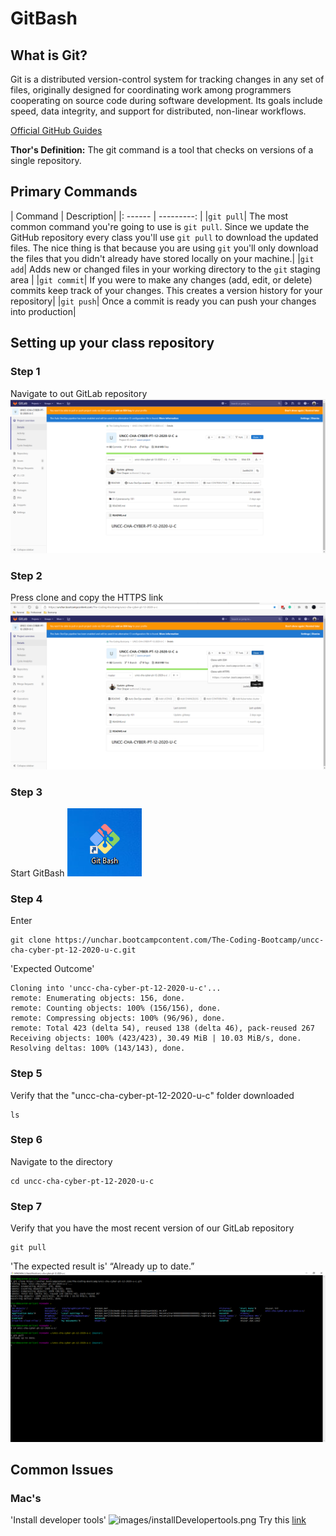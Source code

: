 # GitBash
## What is Git?
Git is a distributed version-control system for tracking changes in any set of files, originally designed for coordinating work among programmers cooperating on source code during software development. Its goals include speed, data integrity, and support for distributed, non-linear workflows.

[Official GitHub Guides](https://guides.github.com/)

**Thor's Definition:** The git command is a tool that checks on versions of a single repository.  

## Primary Commands
| Command | Description|
|: ------ | ---------: |
|`git pull`| The most common command you're going to use is `git pull`. Since we update the GitHub repository every class you'll use `git pull` to download the updated files. The nice thing is that because you are using `git` you'll only download the files that you didn't already have stored locally on your machine.|
|`git add`| Adds new or changed files in your working directory to the `git` staging area |
|`git commit`| If you were to make any changes (add, edit, or delete) commits keep track of your changes. This creates a version history for your repository|
|`git push`| Once a commit is ready you can push your changes into production|


## Setting up your class repository
### Step 1
Navigate to out GitLab repository
![images/1-GitLab.png](images/1-GitLab.png)

### Step 2
Press clone and copy the HTTPS link
![images/2-cloneLink.png](images/2-cloneLink.png)

### Step 3
Start GitBash
![images/3-BashIcon.png](images/3-BashIcon.png)

### Step 4
Enter
```
git clone https://unchar.bootcampcontent.com/The-Coding-Bootcamp/uncc-cha-cyber-pt-12-2020-u-c.git
```
'Expected Outcome'
```
Cloning into 'uncc-cha-cyber-pt-12-2020-u-c'...
remote: Enumerating objects: 156, done.
remote: Counting objects: 100% (156/156), done.
remote: Compressing objects: 100% (96/96), done.
remote: Total 423 (delta 54), reused 138 (delta 46), pack-reused 267
Receiving objects: 100% (423/423), 30.49 MiB | 10.03 MiB/s, done.
Resolving deltas: 100% (143/143), done.

```
### Step 5 
Verify that the "uncc-cha-cyber-pt-12-2020-u-c" folder downloaded 
```
ls
```
### Step 6
Navigate to the directory
```
cd uncc-cha-cyber-pt-12-2020-u-c
```
### Step 7
Verify that you have the most recent version of our GitLab repository
```
git pull
```
'The expected result is' “Already up to date.”
![images/4-SuccessfulCommands.png](images/4-SuccessfulCommands.png)








## Common Issues
### Mac's
'Install developer tools'
![images/installDevelopertools.png](images/)
Try this [link](https://mac-how-to.gadgethacks.com/how-to/install-command-line-developer-tools-without-xcode-0168115/#:~:text=%20Install%20the%20Command%20Line%20Developer%20Tools%20Without,the%20Waiting%20Game.%20Now%2C%20you%20just...%20More%20)